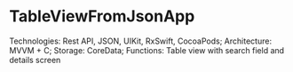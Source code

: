 # TableViewFromJsonApp
Technologies: Rest API, JSON, UIKit, RxSwift, CocoaPods;
Architecture: MVVM + C;
Storage: CoreData;
Functions: Table view with search field and details screen
